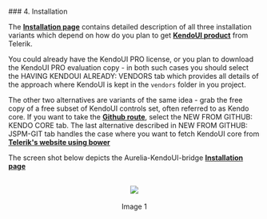<br>
### 4. Installation
<br>

The **[Installation page](#/installation)** contains detailed description of all three installation variants which depend on how do you plan to get **[KendoUI product](http://www.telerik.com/kendo-ui)** from Telerik.
<br>

You could already have the KendoUI PRO license, or you plan to download the KendoUI PRO evaluation copy - in both such cases you should select the HAVING KENDOUI ALREADY: VENDORS tab which provides all details of the approach where KendoUI is kept in the `vendors` folder in you project.

The other two alternatives are variants of the same idea - grab the free copy of a free subset of KendoUI controls set, often referred to as Kendo core. If you want to take the **[Github route](https://github.com/telerik/kendo-ui-core)**, select the NEW FROM GITHUB: KENDO CORE tab. The last alternative described in NEW FROM GITHUB: JSPM-GIT tab handles the case where you want to fetch KendoUI core from **[Telerik's website using bower](http://docs.telerik.com/kendo-ui/intro/installation/bower-install#install-bower-packages)**

The screen shot below depicts the Aurelia-KendoUI-bridge **[Installation page](#/installation)**
<br>
<br>
<p align=center>
  <img src="https://cloud.githubusercontent.com/assets/2712405/13236404/24a711f2-d992-11e5-9fbd-0a01c26b7e11.png"></img>
 <br><br>
Image 1
</p>
